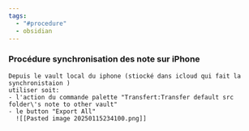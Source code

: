 ```yaml
---
tags:
  - "#procedure"
  - obsidian
---
```

### Procédure synchronisation des note sur iPhone

```ad-abstract title:Procédure
Depuis le vault local du iphone (stiocké dans icloud qui fait la synchronistaion )
utiliser soit:
- l'action du commande palette "Transfert:Transfer default src folder\'s note to other vault"
- le button "Export All" 
  ![[Pasted image 20250115234100.png]]

```
